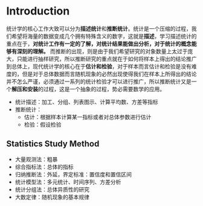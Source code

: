 # Introduction

统计学的核心工作大致可以分为**描述统计**和**推断统计**。统计是一个压缩的过程，我们希望将海量的数据变成几个拥有特殊含义的数字，这就是**描述**，学习描述统计的重点在于，**对统计工作有一定的了解，对统计结果能做出分析，对于统计的概念能够有深刻的理解。** 而推断的出现，则是由于我们希望研究的对象数量上太过于庞大，只能进行抽样研究，所以推断研究的重点就在于如何将样本上得出的结论推广到总体上，现代统计学的核心在于**估计和检验**，对于样本而言估计和检验是没有难度的，但是对于总体数据而言随机现象的必然出现使得我们在样本上所得出的结论并不怎么严谨，必须通过一系列的统计检验才可以进行推广，所以推断统计又是一个**解压和安装**的过程，这是一个抽象的过程，势必需要数学的应用。

- 统计描述：加工、分组、列表图示、计算平均数、方差等指标
- 推断统计：
    - 估计：根据样本计算某一指标或者对总体参数进行估计
    - 检验：假设检验

## Statistics Study Method
- 大量观测法：粗暴
- 综合指标法：总体的指标
- 归纳推断法：外延，界定标准：置信度和置信区间
- 统计模型法：多元统计、时间序列、方差分析
- 统计分组法：总体异质性的研究
- 大数定律：随机现象的基本规律

